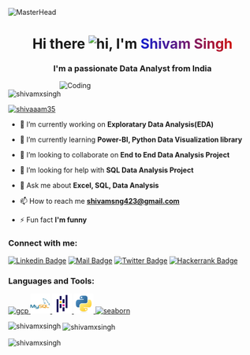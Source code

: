 ![MasterHead](https://miro.medium.com/v2/resize:fit:679/0*tD5kEC2JYcKHH0zO.gif)
<h1 align="center">Hi there <img src="https://user-images.githubusercontent.com/1303154/88677602-1635ba80-d120-11ea-84d8-d263ba5fc3c0.gif" width="28px" alt="hi">, I'm <span style="background: #121FCF;
background: linear-gradient(to right, #121FCF 0%, #CF1512 100%);
-webkit-background-clip: text;
-webkit-text-fill-color: transparent;
">Shivam Singh</span></h1>
<h3 align="center">I'm a passionate Data Analyst from India</h3>
<img align="right" alt="Coding" width="400" src="https://cdn.dribbble.com/users/1162077/screenshots/3848914/programmer.gif">

<p align="left"> <img src="https://komarev.com/ghpvc/?username=shivamxsingh&label=Profile%20views&color=0e75b6&style=flat" alt="shivamxsingh" /> </p>

<p align="left"> <a href="https://twitter.com/shivaaam35" target="blank"><img src="https://img.shields.io/twitter/follow/shivaaam35?logo=twitter&style=for-the-badge" alt="shivaaam35" /></a> </p>

- 🔭 I’m currently working on **Exploratary Data Analysis(EDA)**

- 🌱 I’m currently learning **Power-BI, Python Data Visualization library**

- 👯 I’m looking to collaborate on **End to End Data Analysis Project**

- 🤝 I’m looking for help with **SQL Data Analysis Project**

- 💬 Ask me about **Excel, SQL, Data Analysis**

- 📫 How to reach me **shivamsng423@gmail.com**

- ⚡ Fun fact **I'm funny**

<h3 align="left">Connect with me:</h3>
<p align="left">
<!-- <a href="https://twitter.com/shivaaam35" target="blank"><img align="center" src="https://raw.githubusercontent.com/rahuldkjain/github-profile-readme-generator/master/src/images/icons/Social/twitter.svg" alt="shivaaam35" height="30" width="40" /></a>
<a href="https://linkedin.com/in/linkedin.com/in/shivam-singh-6bb4661a2" target="blank"><img align="center" src="https://raw.githubusercontent.com/rahuldkjain/github-profile-readme-generator/master/src/images/icons/Social/linked-in-alt.svg" alt="linkedin.com/in/shivam-singh-6bb4661a2" height="30" width="40" /></a>
<a href="https://instagram.com/shivamxsng" target="blank"><img align="center" src="https://raw.githubusercontent.com/rahuldkjain/github-profile-readme-generator/master/src/images/icons/Social/instagram.svg" alt="shivamxsng" height="30" width="40" /></a>
<a href="https://www.hackerrank.com/shivamsng423" target="blank"><img align="center" src="https://raw.githubusercontent.com/rahuldkjain/github-profile-readme-generator/master/src/images/icons/Social/hackerrank.svg" alt="shivamsng423" height="30" width="40" /></a>
</p> -->



[![Linkedin Badge](https://img.shields.io/badge/-Linkedin-0e76a8?style=flat&labelColor=0e76a8&logo=linkedin&logoColor=white)](https://www.linkedin.com/in/shivam-singh-6bb4661a2/) 
[![Mail Badge](https://img.shields.io/badge/-Mail-c0392b?style=flat&labelColor=c0392b&logo=gmail&logoColor=white)](mailto:shivamsng423@gmail.com)
[![Twitter Badge](https://img.shields.io/badge/-Twitter-1ca0f1?style=flat&labelColor=1ca0f1&logo=twitter&logoColor=white&link=https://twitter.com/Ipenywis)](https://twitter.com/shivaaam35) 
[![Hackerrank Badge](https://img.shields.io/badge/-Hackerrank-000?style=flat&labelColor=000000&logo=Hackerrank&logoColor=green)](mailto:shivamsng423@gmail.com)
<h3 align="left">Languages and Tools:</h3>
<p align="left"> <a href="https://cloud.google.com" target="_blank" rel="noreferrer"> <img src="https://www.vectorlogo.zone/logos/google_cloud/google_cloud-icon.svg" alt="gcp" width="40" height="40"/> </a> <a href="https://www.mysql.com/" target="_blank" rel="noreferrer"> <img src="https://raw.githubusercontent.com/devicons/devicon/master/icons/mysql/mysql-original-wordmark.svg" alt="mysql" width="40" height="40"/> </a> <a href="https://pandas.pydata.org/" target="_blank" rel="noreferrer"> <img src="https://raw.githubusercontent.com/devicons/devicon/2ae2a900d2f041da66e950e4d48052658d850630/icons/pandas/pandas-original.svg" alt="pandas" width="40" height="40"/> </a> <a href="https://www.python.org" target="_blank" rel="noreferrer"> <img src="https://raw.githubusercontent.com/devicons/devicon/master/icons/python/python-original.svg" alt="python" width="40" height="40"/> </a> <a href="https://seaborn.pydata.org/" target="_blank" rel="noreferrer"> <img src="https://seaborn.pydata.org/_images/logo-mark-lightbg.svg" alt="seaborn" width="40" height="40"/> </a> </p>

<p><img align="left" src="https://github-readme-stats.vercel.app/api/top-langs?username=shivamxsingh&show_icons=true&locale=en&layout=compact" alt="shivamxsingh" /></p>

<p>&nbsp;<img align="center" src="https://github-readme-stats.vercel.app/api?username=shivamxsingh&show_icons=true&locale=en" alt="shivamxsingh" /></p>

<p><img align="center" src="https://github-readme-streak-stats.herokuapp.com/?user=shivamxsingh&" alt="shivamxsingh" /></p>
